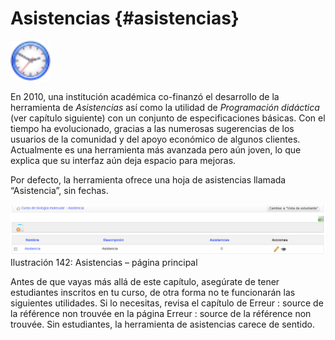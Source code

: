 # Asistencias {#asistencias}

<img width="64px" src="../assets/graphics240.svg">

En 2010, una institución académica co-finanzó el desarrollo de la herramienta de _Asistencias_ así como la utilidad de _Programación didáctica_ (ver capítulo siguiente) con un conjunto de especificaciones básicas. Con el tiempo ha evolucionado, gracias a las numerosas sugerencias de los usuarios de la comunidad y del apoyo económico de algunos clientes. Actualmente es una herramienta más avanzada pero aún joven, lo que explica que su interfaz aún deja espacio para mejoras.

Por defecto, la herramienta ofrece una hoja de asistencias llamada “Asistencia”, sin fechas.

![](../assets/graficos122.png) Ilustración 142: Asistencias – página principal

Antes de que vayas más allá de este capítulo, asegúrate de tener estudiantes inscritos en tu curso, de otra forma no te funcionarán las siguientes utilidades. Si lo necesitas, revisa el capítulo de Erreur : source de la référence non trouvée en la página Erreur : source de la référence non trouvée. Sin estudiantes, la herramienta de asistencias carece de sentido.
